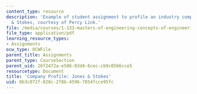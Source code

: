 ```yaml
---
content_type: resource
description: 'Example of student assignment to profile an industry company: Jones
  & Stokes, courtesy of Percy Link.'
file: /media/courses/1-133-masters-of-engineering-concepts-of-engineering-practice-fall-2007/0b3c072f828c2f8b45967854fcce95fc_percy_link.pdf
file_type: application/pdf
learning_resource_types:
- Assignments
ocw_type: OCWFile
parent_title: Assignments
parent_type: CourseSection
parent_uid: 26f2472a-e586-03d4-6cec-cb9c0566cce5
resourcetype: Document
title: 'Company Profile: Jones & Stokes'
uid: 0b3c072f-828c-2f8b-4596-7854fcce95fc
---
```

